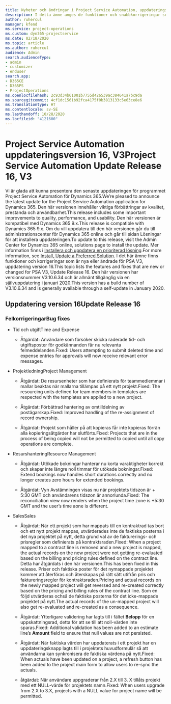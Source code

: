 ```yaml
---
title: Nyheter och ändringar i Project Service Automation, uppdateringsversion 16, version 3
description: I detta ämne anges de funktioner och snabbkorrigeringar som finns tillgängliga i Project Service Automation, uppdateringsversion 16, version 3.
author: ruhercul
manager: kfend
ms.service: project-operations
ms.custom: dyn365-projectservice
ms.date: 02/18/2020
ms.topic: article
ms.author: ruhercul
audience: Admin
search.audienceType:
- admin
- customizer
- enduser
search.app:
- D365CE
- D365PS
- ProjectOperations
ms.openlocfilehash: 2c93d34b61001b7755d426539ac384641a7bc9da
ms.sourcegitcommit: 4cf1dc1561b92fca4175f0b3813133c5e63ce8e6
ms.translationtype: HT
ms.contentlocale: sv-SE
ms.lasthandoff: 10/28/2020
ms.locfileid: "4121600"
---
```

# <a name="project-service-automation-update-release-16-v3"></a><span data-ttu-id="3116f-103">Project Service Automation uppdateringsversion 16, V3</span><span class="sxs-lookup"><span data-stu-id="3116f-103">Project Service Automation Update Release 16, V3</span></span>

<span data-ttu-id="3116f-104">Vi är glada att kunna presentera den senaste uppdateringen för programmet Project Service Automation för Dynamics 365.</span><span class="sxs-lookup"><span data-stu-id="3116f-104">We’re pleased to announce the latest update for the Project Service Automation application for Dynamics 365.</span></span> <span data-ttu-id="3116f-105">Den här versionen innehåller viktiga förbättringar av kvalitet, prestanda och användbarhet.</span><span class="sxs-lookup"><span data-stu-id="3116f-105">This release includes some important improvements to quality, performance, and usability.</span></span>  <span data-ttu-id="3116f-106">Den här versionen är kompatibel med Dynamics 365 9.x.</span><span class="sxs-lookup"><span data-stu-id="3116f-106">This release is compatible with Dynamics 365 9.x.</span></span> <span data-ttu-id="3116f-107">Om du vill uppdatera till den här versionen går du till administrationscenter för Dynamics 365 online och går till sidan Lösningar för att installera uppdateringen.</span><span class="sxs-lookup"><span data-stu-id="3116f-107">To update to this release, visit the Admin Center for Dynamics 365 online, solutions page to install the update.</span></span> <span data-ttu-id="3116f-108">Mer information finns i [Installera och uppdatera en prioriterad lösning](https://docs.microsoft.com/dynamics365/project-service/upgrade-psa-home-page).</span><span class="sxs-lookup"><span data-stu-id="3116f-108">For more information, see [Install, Update a Preferred Solution](https://docs.microsoft.com/dynamics365/project-service/upgrade-psa-home-page).</span></span>
<span data-ttu-id="3116f-109">I det här ämne finns funktioner och korrigeringar som är nya eller ändrade för PSA V3, uppdatering version 16.</span><span class="sxs-lookup"><span data-stu-id="3116f-109">This topic lists the features and fixes that are new or changed for PSA V3, Update Release 16.</span></span> <span data-ttu-id="3116f-110">Den här versionen har versionsnummer V3.10.6.34 och är allmänt tillgänglig via en självuppdatering i januari 2020.</span><span class="sxs-lookup"><span data-stu-id="3116f-110">This version has a build number of V3.10.6.34 and is generally available through a self-update in January 2020.</span></span>


## <a name="update-release-16"></a><span data-ttu-id="3116f-111">Uppdatering version 16</span><span class="sxs-lookup"><span data-stu-id="3116f-111">Update Release 16</span></span>

### <a name="bug-fixes"></a><span data-ttu-id="3116f-112">Felkorrigeringar</span><span class="sxs-lookup"><span data-stu-id="3116f-112">Bug fixes</span></span>

-   <span data-ttu-id="3116f-113">Tid och utgift</span><span class="sxs-lookup"><span data-stu-id="3116f-113">Time and Expense</span></span>

    -   <span data-ttu-id="3116f-114">Åtgärdat: Användare som försöker skicka raderade tid- och utgiftsposter för godkännanden får nu relevanta felmeddelanden.</span><span class="sxs-lookup"><span data-stu-id="3116f-114">Fixed: Users attempting to submit deleted time and expense entries for approvals will now receive relevant error messages.</span></span>

-   <span data-ttu-id="3116f-115">Projektledning</span><span class="sxs-lookup"><span data-stu-id="3116f-115">Project Management</span></span>

    -   <span data-ttu-id="3116f-116">Åtgärdat: De resursenheter som har definierats för teammedlemmar i mallar beaktas när mallarna tillämpas på ett nytt projekt.</span><span class="sxs-lookup"><span data-stu-id="3116f-116">Fixed: The resourcing units defined for team members in templates are respected with the templates are applied to a new project.</span></span>

    -   <span data-ttu-id="3116f-117">Åtgärdat: Förbättrad hantering av omtilldelning av postägarskap.</span><span class="sxs-lookup"><span data-stu-id="3116f-117">Fixed: Improved handling of the re-assignment of record ownership.</span></span>

    -   <span data-ttu-id="3116f-118">Åtgärdat: Projekt som håller på att kopieras får inte kopieras förrän alla kopieringsåtgärder har slutförts.</span><span class="sxs-lookup"><span data-stu-id="3116f-118">Fixed: Projects that are in the process of being copied will not be permitted to copied until all copy operations are complete.</span></span>

-   <span data-ttu-id="3116f-119">Resurshantering</span><span class="sxs-lookup"><span data-stu-id="3116f-119">Resource Management</span></span>

    -   <span data-ttu-id="3116f-120">Åtgärdat: Utökade bokningar hanterar nu korta varaktigheter korrekt och skapar inte längre noll timmar för utökade bokningar.</span><span class="sxs-lookup"><span data-stu-id="3116f-120">Fixed: Extend bookings now handles short durations correctly and no longer creates zero hours for extended bookings.</span></span>

    -   <span data-ttu-id="3116f-121">Åtgärdat: Vyn Avstämningen visas nu när projektets tidszon är + 5:30 GMT och användarens tidszon är annorlunda.</span><span class="sxs-lookup"><span data-stu-id="3116f-121">Fixed: The reconciliation view now renders when the project time zone is +5:30 GMT and the user’s time aone is different.</span></span>

-   <span data-ttu-id="3116f-122">Sales</span><span class="sxs-lookup"><span data-stu-id="3116f-122">Sales</span></span>

    -   <span data-ttu-id="3116f-123">Åtgärdat: När ett projekt som har mappats till en kontraktrad tas bort och ett nytt projekt mappas, utvärderades inte de faktiska posterna i det nya projektet på nytt, detta grund val av de fakturerings- och prisregler som definierats på kontraktsraden.</span><span class="sxs-lookup"><span data-stu-id="3116f-123">Fixed: When a project mapped to a contract line is removed and a new project is mapped, the actual records on the new project were not getting re-evaluated based on the billing and pricing rules defined on the contract line.</span></span> <span data-ttu-id="3116f-124">Detta har åtgärdats i den här versionen.</span><span class="sxs-lookup"><span data-stu-id="3116f-124">This has been fixed in this release.</span></span> <span data-ttu-id="3116f-125">Priser och faktiska poster för det nymappade projektet kommer att återföras och återskapas på rätt sätt utifrån pris och faktureringsregler för kontraktsraden.</span><span class="sxs-lookup"><span data-stu-id="3116f-125">Pricing and actual records on the newly mapped project will get reversed and re-created correctly based on the pricing and billing rules of the contract line.</span></span> <span data-ttu-id="3116f-126">Som en följd utvärderas ochså de faktiska posterna för det icke-mappade projektet på nytt.</span><span class="sxs-lookup"><span data-stu-id="3116f-126">The actual records of the un-mapped project will also get re-evaluated and re-created as a consequence.</span></span>

    -   <span data-ttu-id="3116f-127">Åtgärdat: Ytterligare validering har lagts till i fältet **Belopp** för en uppskattningsrad, detta för att se till att noll-värden inte sparas.</span><span class="sxs-lookup"><span data-stu-id="3116f-127">Fixed: Additional validation has been added to an estimate line’s **Amount** field to ensure that null values are not persisted.</span></span>

    -   <span data-ttu-id="3116f-128">Åtgärdat: När faktiska värden har uppdaterats i ett projekt har en uppdateringsknapp lagts till i projektets huvudformulär så att användarna kan synkronisera de faktiska värdena på nytt.</span><span class="sxs-lookup"><span data-stu-id="3116f-128">Fixed: When actuals have been updated on a project, a refresh button has been added to the project main form to allow users to re-sync the actuals.</span></span>

    -   <span data-ttu-id="3116f-129">åtgärdat: När användare uppgraderar från 2.X till 3. X tillåts projekt med ett NULL-värde för projektets namn.</span><span class="sxs-lookup"><span data-stu-id="3116f-129">Fixed: When users upgrade from 2.X to 3.X, projects with a NULL value for project name will be permitted.</span></span>


